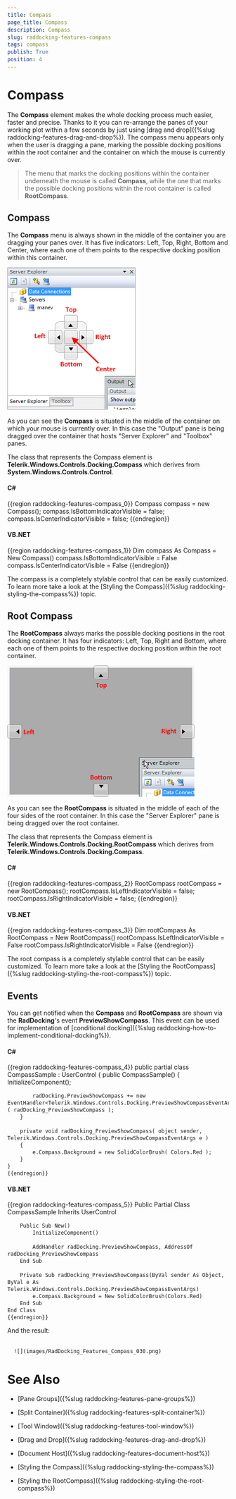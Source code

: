 ```yaml
---
title: Compass
page_title: Compass
description: Compass
slug: raddocking-features-compass
tags: compass
publish: True
position: 4
---
```


# Compass



The __Compass__ element makes the whole docking process much easier, faster and precise. Thanks to it you can re-arrange the panes of your working plot within a few seconds by just using [drag and drop]({%slug raddocking-features-drag-and-drop%}). The compass menu appears only when the user is dragging a pane, marking the possible docking positions within the root container and the container on which the mouse is currently over. 

>The menu that marks the docking positions within the container underneath the mouse is called __Compass__, while the one that marks the possible docking positions within the root container is called __RootCompass__.

## Compass

The __Compass__ menu is always shown in the middle of the container you are dragging your panes over. It has five indicators: Left, Top, Right, Bottom and Center, where each one of them points to the respective docking position within this container.

__![](images/RadDocking_Features_Compass_010.png)__

As you can see the __Compass__ is situated in the middle of the container on which your mouse is currently over. In this case the "Output" pane is being dragged over the container that hosts "Server Explorer" and "Toolbox" panes.

The class that represents the Compass element is __Telerik.Windows.Controls.Docking.Compass__ which derives from __System.Windows.Controls.Control__.

#### __C#__

{{region raddocking-features-compass_0}}
	Compass compass = new Compass();
	compass.IsBottomIndicatorVisible = false;
	compass.IsCenterIndicatorVisible = false;
	{{endregion}}



#### __VB.NET__

{{region raddocking-features-compass_1}}
	Dim compass As Compass = New Compass()
	compass.IsBottomIndicatorVisible = False
	compass.IsCenterIndicatorVisible = False
	{{endregion}}



The compass is a completely stylable control that can be easily customized. To learn more take a look at the [Styling the Compass]({%slug raddocking-styling-the-compass%}) topic. 

## Root Compass

The __RootCompass__ always marks the possible docking positions in the root docking container. It has four indicators: Left, Top, Right and Bottom, where each one of them points to the respective docking position within the root container.

__![](images/RadDocking_Features_Compass_020.png)__

As you can see the __RootCompass__ is situated in the middle of each of the four sides of the root container. In this case the "Server Explorer" pane is being dragged over the root container.

The class that represents the Compass element is __Telerik.Windows.Controls.Docking.RootCompass__ which derives from __Telerik.Windows.Controls.Docking.Compass__.

#### __C#__

{{region raddocking-features-compass_2}}
	RootCompass rootCompass = new RootCompass();
	rootCompass.IsLeftIndicatorVisible = false;
	rootCompass.IsRightIndicatorVisible = false;
	{{endregion}}



#### __VB.NET__

{{region raddocking-features-compass_3}}
	Dim rootCompass As RootCompass = New RootCompass()
	rootCompass.IsLeftIndicatorVisible = False
	rootCompass.IsRightIndicatorVisible = False
	{{endregion}}



The root compass is a completely stylable control that can be easily customized. To learn more take a look at the [Styling the RootCompass]({%slug raddocking-styling-the-root-compass%}) topic.

## Events

You can get notified when the __Compass__ and __RootCompass__ are shown via the __RadDocking__'s event __PreviewShowCompass__. This event can be used for implementation of [conditional docking]({%slug raddocking-how-to-implement-conditional-docking%}).

#### __C#__

{{region raddocking-features-compass_4}}
	public partial class CompassSample : UserControl
	{
	    public CompassSample()
	    {
	        InitializeComponent();
	
	        radDocking.PreviewShowCompass += new EventHandler<Telerik.Windows.Controls.Docking.PreviewShowCompassEventArgs>( radDocking_PreviewShowCompass );
	    }
	
	    private void radDocking_PreviewShowCompass( object sender, Telerik.Windows.Controls.Docking.PreviewShowCompassEventArgs e )
	    {
	        e.Compass.Background = new SolidColorBrush( Colors.Red );
	    }
	}
	{{endregion}}



#### __VB.NET__

{{region raddocking-features-compass_5}}
	Public Partial Class CompassSample
	    Inherits UserControl
	
	    Public Sub New()
	        InitializeComponent()
	
	        AddHandler radDocking.PreviewShowCompass, AddressOf radDocking_PreviewShowCompass
	    End Sub
	
	    Private Sub radDocking_PreviewShowCompass(ByVal sender As Object, ByVal e As Telerik.Windows.Controls.Docking.PreviewShowCompassEventArgs)
	        e.Compass.Background = New SolidColorBrush(Colors.Red)
	    End Sub
	End Class
	{{endregion}}



And the result:




         
      ![](images/RadDocking_Features_Compass_030.png)

# See Also

 * [Pane Groups]({%slug raddocking-features-pane-groups%})

 * [Split Container]({%slug raddocking-features-split-container%})

 * [Tool Window]({%slug raddocking-features-tool-window%})

 * [Drag and Drop]({%slug raddocking-features-drag-and-drop%})

 * [Document Host]({%slug raddocking-features-document-host%})

 * [Styling the Compass]({%slug raddocking-styling-the-compass%})

 * [Styling the RootCompass]({%slug raddocking-styling-the-root-compass%})
